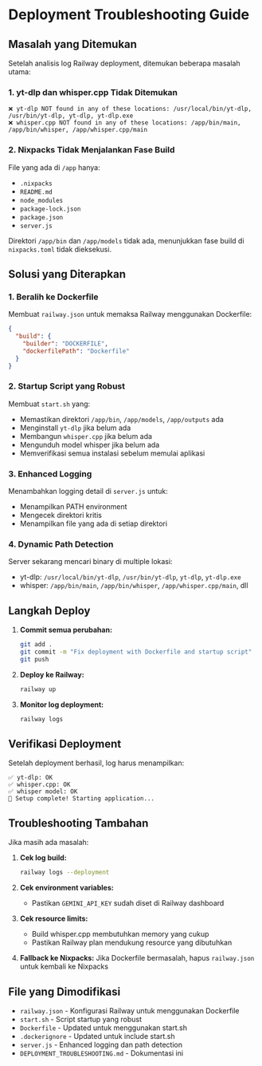 # Deployment Troubleshooting Guide

## Masalah yang Ditemukan

Setelah analisis log Railway deployment, ditemukan beberapa masalah utama:

### 1. yt-dlp dan whisper.cpp Tidak Ditemukan
```
❌ yt-dlp NOT found in any of these locations: /usr/local/bin/yt-dlp, /usr/bin/yt-dlp, yt-dlp, yt-dlp.exe
❌ whisper.cpp NOT found in any of these locations: /app/bin/main, /app/bin/whisper, /app/whisper.cpp/main
```

### 2. Nixpacks Tidak Menjalankan Fase Build
File yang ada di `/app` hanya:
- `.nixpacks`
- `README.md` 
- `node_modules`
- `package-lock.json`
- `package.json`
- `server.js`

Direktori `/app/bin` dan `/app/models` tidak ada, menunjukkan fase build di `nixpacks.toml` tidak dieksekusi.

## Solusi yang Diterapkan

### 1. Beralih ke Dockerfile
Membuat `railway.json` untuk memaksa Railway menggunakan Dockerfile:
```json
{
  "build": {
    "builder": "DOCKERFILE",
    "dockerfilePath": "Dockerfile"
  }
}
```

### 2. Startup Script yang Robust
Membuat `start.sh` yang:
- Memastikan direktori `/app/bin`, `/app/models`, `/app/outputs` ada
- Menginstall `yt-dlp` jika belum ada
- Membangun `whisper.cpp` jika belum ada
- Mengunduh model whisper jika belum ada
- Memverifikasi semua instalasi sebelum memulai aplikasi

### 3. Enhanced Logging
Menambahkan logging detail di `server.js` untuk:
- Menampilkan PATH environment
- Mengecek direktori kritis
- Menampilkan file yang ada di setiap direktori

### 4. Dynamic Path Detection
Server sekarang mencari binary di multiple lokasi:
- yt-dlp: `/usr/local/bin/yt-dlp`, `/usr/bin/yt-dlp`, `yt-dlp`, `yt-dlp.exe`
- whisper: `/app/bin/main`, `/app/bin/whisper`, `/app/whisper.cpp/main`, dll

## Langkah Deploy

1. **Commit semua perubahan:**
   ```bash
   git add .
   git commit -m "Fix deployment with Dockerfile and startup script"
   git push
   ```

2. **Deploy ke Railway:**
   ```bash
   railway up
   ```

3. **Monitor log deployment:**
   ```bash
   railway logs
   ```

## Verifikasi Deployment

Setelah deployment berhasil, log harus menampilkan:
```
✅ yt-dlp: OK
✅ whisper.cpp: OK  
✅ whisper model: OK
🎉 Setup complete! Starting application...
```

## Troubleshooting Tambahan

Jika masih ada masalah:

1. **Cek log build:**
   ```bash
   railway logs --deployment
   ```

2. **Cek environment variables:**
   - Pastikan `GEMINI_API_KEY` sudah diset di Railway dashboard

3. **Cek resource limits:**
   - Build whisper.cpp membutuhkan memory yang cukup
   - Pastikan Railway plan mendukung resource yang dibutuhkan

4. **Fallback ke Nixpacks:**
   Jika Dockerfile bermasalah, hapus `railway.json` untuk kembali ke Nixpacks

## File yang Dimodifikasi

- `railway.json` - Konfigurasi Railway untuk menggunakan Dockerfile
- `start.sh` - Script startup yang robust
- `Dockerfile` - Updated untuk menggunakan start.sh
- `.dockerignore` - Updated untuk include start.sh
- `server.js` - Enhanced logging dan path detection
- `DEPLOYMENT_TROUBLESHOOTING.md` - Dokumentasi ini